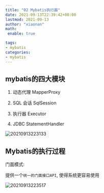```yaml
---
title: "02 Mybatis执行器"
date: 2021-09-13T22:39:42+08:00
lastmod: 2021-09-13
author: "xiaonan"
math:
 enable: true

tags:
- mybatis
categories:
- mybatis
---
```


## mybatis的四大模块

1. 动态代理 MapperProxy

2. SQL 会话 SqlSession

3. 执行器 Executor

4. JDBC StatementHandler

![20210913223133](https://img.fengqigang.cn//img/20210913223133.png)

## Mybatis的执行过程

门面模式:

提供一个`统一的门面接口API`, 使得系统更容易使用

![20210913223517](https://img.fengqigang.cn//img/20210913223517.png)


